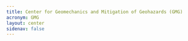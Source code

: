 ```yaml
---
title: Center for Geomechanics and Mitigation of Geohazards (GMG)
acronym: GMG
layout: center
sidenav: false
---
```

